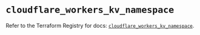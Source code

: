 # `cloudflare_workers_kv_namespace`

Refer to the Terraform Registry for docs: [`cloudflare_workers_kv_namespace`](https://registry.terraform.io/providers/cloudflare/cloudflare/4.49.1/docs/resources/workers_kv_namespace).
